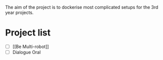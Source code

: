 
The aim of the project is to dockerise most complicated setups for the 3rd year projects.

# Project list

- [ ] [[Be Multi-robot]]
- [ ] Dialogue Oral